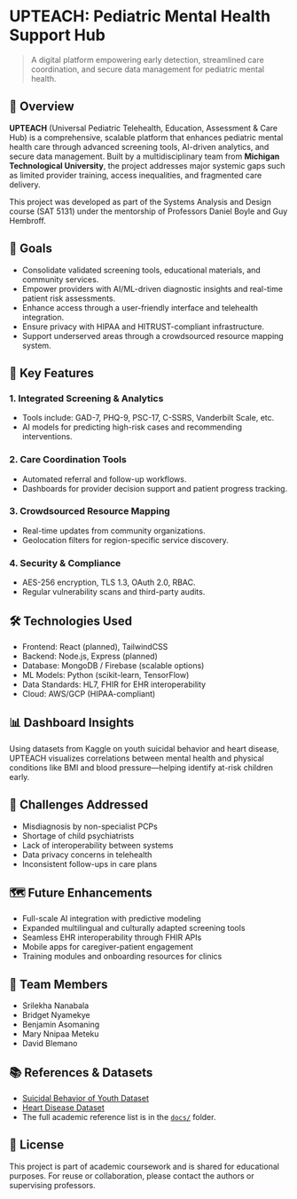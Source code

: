# UPTEACH: Pediatric Mental Health Support Hub
> A digital platform empowering early detection, streamlined care coordination, and secure data management for pediatric mental health.

## 📘 Overview

**UPTEACH** (Universal Pediatric Telehealth, Education, Assessment & Care Hub) is a comprehensive, scalable platform that enhances pediatric mental health care through advanced screening tools, AI-driven analytics, and secure data management. Built by a multidisciplinary team from **Michigan Technological University**, the project addresses major systemic gaps such as limited provider training, access inequalities, and fragmented care delivery.

This project was developed as part of the Systems Analysis and Design course (SAT 5131) under the mentorship of Professors Daniel Boyle and Guy Hembroff.

## 🎯 Goals

- Consolidate validated screening tools, educational materials, and community services.
- Empower providers with AI/ML-driven diagnostic insights and real-time patient risk assessments.
- Enhance access through a user-friendly interface and telehealth integration.
- Ensure privacy with HIPAA and HITRUST-compliant infrastructure.
- Support underserved areas through a crowdsourced resource mapping system.

## 🧠 Key Features

### 1. Integrated Screening & Analytics
- Tools include: GAD-7, PHQ-9, PSC-17, C-SSRS, Vanderbilt Scale, etc.
- AI models for predicting high-risk cases and recommending interventions.

### 2. Care Coordination Tools
- Automated referral and follow-up workflows.
- Dashboards for provider decision support and patient progress tracking.

### 3. Crowdsourced Resource Mapping
- Real-time updates from community organizations.
- Geolocation filters for region-specific service discovery.

### 4. Security & Compliance
- AES-256 encryption, TLS 1.3, OAuth 2.0, RBAC.
- Regular vulnerability scans and third-party audits.

## 🛠 Technologies Used

- Frontend: React (planned), TailwindCSS
- Backend: Node.js, Express (planned)
- Database: MongoDB / Firebase (scalable options)
- ML Models: Python (scikit-learn, TensorFlow)
- Data Standards: HL7, FHIR for EHR interoperability
- Cloud: AWS/GCP (HIPAA-compliant)

## 📊 Dashboard Insights

Using datasets from Kaggle on youth suicidal behavior and heart disease, UPTEACH visualizes correlations between mental health and physical conditions like BMI and blood pressure—helping identify at-risk children early.

## 🧩 Challenges Addressed

- Misdiagnosis by non-specialist PCPs
- Shortage of child psychiatrists
- Lack of interoperability between systems
- Data privacy concerns in telehealth
- Inconsistent follow-ups in care plans

## 🗺 Future Enhancements

- Full-scale AI integration with predictive modeling
- Expanded multilingual and culturally adapted screening tools
- Seamless EHR interoperability through FHIR APIs
- Mobile apps for caregiver-patient engagement
- Training modules and onboarding resources for clinics

## 👥 Team Members

- Srilekha Nanabala  
- Bridget Nyamekye  
- Benjamin Asomaning  
- Mary Nnipaa Meteku  
- David Blemano
  
## 📚 References & Datasets

- [Suicidal Behavior of Youth Dataset](https://www.kaggle.com/datasets/priya0707/suicidal-behavior-of-youth)  
- [Heart Disease Dataset](https://www.kaggle.com/datasets/denvirgama/heart-disease)  
- The full academic reference list is in the [`docs/`](./docs) folder.

## 📄 License

This project is part of academic coursework and is shared for educational purposes. For reuse or collaboration, please contact the authors or supervising professors.
